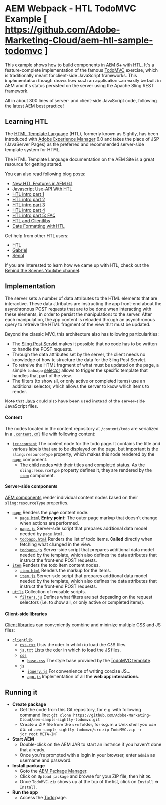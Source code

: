 # AEM Webpack - HTL TodoMVC Example [ https://github.com/Adobe-Marketing-Cloud/aem-htl-sample-todomvc ]

This example shows how to build components in [AEM 6+](http://www.adobe.com/go/aem) with [HTL](https://github.com/Adobe-Marketing-Cloud/htl-spec). It's a feature-complete implementation of the famous [TodoMVC](http://todomvc.com) exercise, which is traditionally meant for client-side JavaScript frameworks. This implementation though shows how such an application can easily be built in AEM and it's status persisted on the server using the Apache Sling REST framework.

All in about 300 lines of server- and client-side JavaScript code, following the latest AEM best practice!

## Learning HTL

The [HTML Template Language](https://docs.adobe.com/docs/en/htl.html "Introduction to the HTML Template Language") (HTL), formerly known as Sightly, has been introduced with [Adobe Experience Manager](http://www.adobe.com/solutions/web-experience-management.html) 6.0 and takes the place of JSP (JavaServer Pages) as the preferred and recommended server-side template system for HTML.

The [HTML Template Language documentation on the AEM Site](https://docs.adobe.com/docs/en/htl.html) is a great resource for getting started.

You can also read following blog posts:

* [New HTL Features in AEM 6.1](http://blogs.adobe.com/experiencedelivers/experience-management/htl-features-aem61/)
* [Javascript Use-API With HTL](http://blogs.adobe.com/experiencedelivers/experience-management/htl-javascript-use-api/)
* [HTL intro part 1](http://blogs.adobe.com/experiencedelivers/experience-management/htl-intro-part-1/)
* [HTL intro part 2](http://blogs.adobe.com/experiencedelivers/experience-management/htl-intro-part-2/)
* [HTL intro part 3](http://blogs.adobe.com/experiencedelivers/experience-management/htl-intro-part-3/)
* [HTL intro part 4](http://blogs.adobe.com/experiencedelivers/experience-management/htl-intro-part-4/)
* [HTL intro part 5: FAQ](http://blogs.adobe.com/experiencedelivers/experience-management/htl-intro-part-5/)
* [HTL and Clientlibs](http://blogs.adobe.com/experiencedelivers/experience-management/htl-clientlibs/)
* [Date Formatting with HTL](http://blogs.adobe.com/experiencedelivers/experience-management/htl-date-formatting/)

Get help from other HTL users:

* [HTL](https://twitter.com/Adobe_HTL)
* [Gabriel](https://twitter.com/gabrielwalt)
* [Senol](https://twitter.com/thelabertasch)

If you are interested to learn how we came up with HTL, check out the [Behind the Scenes Youtube channel](https://www.youtube.com/playlist?list=PLkBe8kbE_7-xeo5uNJVE4uZXRpOpCA0J8).

## Implementation

The server sets a number of data attributes to the HTML elements that are interactive. These data attributes are instructing the app front-end about the asynchronous POST requests that are to be done when interacting with these elements, in order to persist the manipulations to the server. After each manipulation, the app content is reloaded through an asynchronous query to retreive the HTML fragment of the view that must be updated.

Beyond the classic MVC, this architecture also has following particularities:

* The [Sling Post Servlet](http://sling.apache.org/documentation/bundles/manipulating-content-the-slingpostservlet-servlets-post.html) makes it possible that no code has to be written to handle the POST requests.
* Through the data attributes set by the server, the client needs no knowledge of how to structure the data for the Sling Post Servlet.
* To retreive the HTML fragment of what must be updated on the page, a simple `todoapp` [selector](http://sling.apache.org/documentation/the-sling-engine/url-decomposition.html) allows to trigger the specific template that handles that part of the view.
* The filters (to show all, or only active or completed items) use an additional selector, which allows the server to know which items to render.

Note that [Java](https://docs.adobe.com/docs/en/htl/use-api/java.html) could also have been used instead of the server-side JavaScript files.

#### Content

The nodes located in the content repository at `/content/todo` are serialized in a [`.content.xml`](src/jcr_root/content/todo/.content.xml) file with following content:

* [`jcr:content`](src/jcr_root/content/todo/.content.xml#L4-L18) The content node for the todo page. It contains the title and various labels that are to be displayed on the page, but important is the `sling:resourceType` property, which makes this node rendered by the [`page`](src/jcr_root/apps/todo/components/page) component.
  * [The child nodes](src/jcr_root/content/todo/.content.xml#L19-L23) with their titles and completed status. As the `sling:resourceType` property defines it, they are rendered by the [`item`](src/jcr_root/apps/todo/components/item) component.

#### Server-side components

[AEM components](https://docs.adobe.com/docs/en/aem/6-2/develop/components.html) render individual content nodes based on their `sling:resourceType` properties.

* [`page`](src/jcr_root/apps/todo/components/page)
  Renders the page content node.
  * [`page.html`](src/jcr_root/apps/todo/components/page/page.html)
    **Entry point:** The outer page markup that doesn't change when actions are performed.
  * [`page.js`](src/jcr_root/apps/todo/components/page/page.js)
    Server-side script that prepares additional data model needed by `page.html`.
  * [`todoapp.html`](src/jcr_root/apps/todo/components/page/todoapp.html)
    Renders the list of todo items. **Called** directly when fetching what changed in the view.
  * [`todoapp.js`](src/jcr_root/apps/todo/components/page/todoapp.js)
    Server-side script that prepares additional data model needed by the template, which also defines the data attributes that instruct the front-end POST requests.
* [`item`](src/jcr_root/apps/todo/components/item)
  Renders the todo item content nodes.
  * [`item.html`](src/jcr_root/apps/todo/components/item/item.html)
    Renders the markup for the items.
  * [`item.js`](src/jcr_root/apps/todo/components/item/item.js)
    Server-side script that prepares additional data model needed by the template, which also defines the data attributes that instruct the front-end POST requests.
* [`utils`](src/jcr_root/apps/todo/components/utils)
  Collection of reusable scripts.
  * [`filters.js`](src/jcr_root/apps/todo/components/utils/filters.js)
    Defines what filters are set depending on the request selectors (i.e. to show all, or only active or completed items).

#### Client-side libraries

[Client libraries](https://docs.adobe.com/docs/en/aem/6-2/develop/the-basics/clientlibs.html) can conveniently combine and minimize multiple CSS and JS files:

* [`clientlib`](src/jcr_root/etc/designs/todo/clientlib)
  * [`css.txt`](src/jcr_root/etc/designs/todo/clientlib/css.txt)
    Lists the oder in which to load the CSS files.
  * [`js.txt`](src/jcr_root/etc/designs/todo/clientlib/js.txt)
    Lists the oder in which to load the JS files.
  * [`css`](src/jcr_root/etc/designs/todo/clientlib/css)
    * [`base.css`](src/jcr_root/etc/designs/todo/clientlib/css/base.css)
      The style base provided by the [TodoMVC template](https://github.com/tastejs/todomvc/tree/gh-pages/template).
  * [`js`](src/jcr_root/etc/designs/todo/clientlib/js)
    * [`jquery.js`](src/jcr_root/etc/designs/todo/clientlib/js/jquery.js)
      For convenience of writing concise JS...
    * [`app.js`](src/jcr_root/etc/designs/todo/clientlib/js/app.js)
      Implementation of all the **web app interactions**.

## Running it

* **Create package**
  * Get the code from this Git repository, for e.g. with following command line:
      `git clone https://github.com/Adobe-Marketing-Cloud/aem-sample-sightly-todomvc.git`
  * Create a ZIP file from the `src` folder, for e.g. in a Unix shell you can do:
      `cd aem-sample-sightly-todomvc/src`
      `zip TodoMVC.zip -r jcr_root META-INF`
* **Start AEM**
  * Double-click on the AEM JAR to start an instance if you haven't done that already.
  * Once you're prompted with a login in your browser, enter `admin` as username and password.
* **Install package**
  * Goto the [AEM Package Manager](http://localhost:4502/crx/packmgr/index.jsp).
  * Click on `Upload package` and browse for your ZIP file, then hit `OK`.
  * Once `TodoMVC.zip` shows up at the top of the list, click on `Install` => `Install`.
* **Run the app**
  * Access the [Todo](http://localhost:4502/content/todo.html) page.
